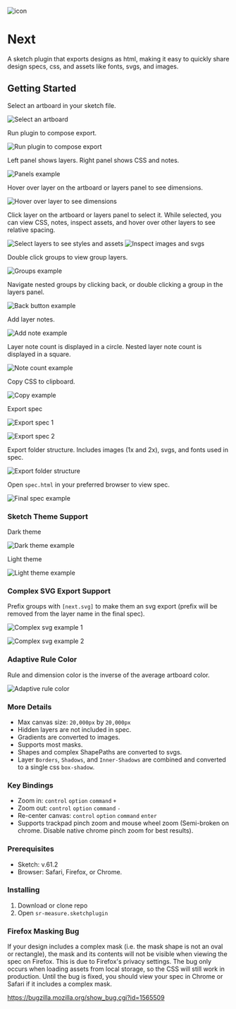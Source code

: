 ![icon](images/icon.png)

# Next

A sketch plugin that exports designs as html, making it easy to quickly share design specs, css, and assets like fonts, svgs, and images.

## Getting Started

Select an artboard in your sketch file.

![Select an artboard](images/screen-1.png)

Run plugin to compose export.

![Run plugin to compose export](images/screen-2.png)

Left panel shows layers. Right panel shows CSS and notes.

![Panels example](images/screen-3.png)

Hover over layer on the artboard or layers panel to see dimensions.

![Hover over layer to see dimensions](images/screen-4.png)

Click layer on the artboard or layers panel to select it. While selected, you can view CSS, notes, inspect assets, and hover over other layers to see relative spacing.

![Select layers to see styles and assets](images/screen-5.png)
![Inspect images and svgs](images/screen-6.png)

Double click groups to view group layers.

![Groups example](images/screen-7.png)

Navigate nested groups by clicking back, or double clicking a group in the layers panel.

![Back button example](images/screen-8.png)

Add layer notes.

![Add note example](images/screen-9.png)

Layer note count is displayed in a circle. Nested layer note count is displayed in a square.

![Note count example](images/screen-10.png)

Copy CSS to clipboard.

![Copy example](images/screen-11.png)

Export spec

![Export spec 1](images/screen-12.png)

![Export spec 2](images/screen-13.png)

Export folder structure. Includes images (1x and 2x), svgs, and fonts used in spec.

![Export folder structure](images/screen-14.png)

Open `spec.html` in your preferred browser to view spec.

![Final spec example](images/screen-15.png)

### Sketch Theme Support

Dark theme

![Dark theme example](images/screen-16.png)

Light theme

![Light theme example](images/screen-17.png)

### Complex SVG Export Support

Prefix groups with `[next.svg]` to make them an svg export (prefix will be removed from the layer name in the final spec).

![Complex svg example 1](images/screen-18.png)

![Complex svg example 2](images/screen-19.png)

### Adaptive Rule Color

Rule and dimension color is the inverse of the average artboard color.

![Adaptive rule color](images/screen-20.png)

### More Details

- Max canvas size: `20,000px` by `20,000px`
- Hidden layers are not included in spec.
- Gradients are converted to images.
- Supports most masks.
- Shapes and complex ShapePaths are converted to svgs.
- Layer `Borders`, `Shadows`, and `Inner-Shadows` are combined and converted to a single css `box-shadow`.

### Key Bindings

- Zoom in: `control` `option` `command` `+`
- Zoom out: `control` `option` `command` `-`
- Re-center canvas: `control` `option` `command` `enter`
- Supports trackpad pinch zoom and mouse wheel zoom (Semi-broken on chrome. Disable native chrome pinch zoom for best results).

### Prerequisites

- Sketch: v.61.2
- Browser: Safari, Firefox, or Chrome.

### Installing

1. Download or clone repo
2. Open `sr-measure.sketchplugin`

### Firefox Masking Bug

If your design includes a complex mask (i.e. the mask shape is not an oval or rectangle), the mask and its contents will not be visible when viewing the spec on Firefox. This is due to Firefox's privacy settings. The bug only occurs when loading assets from local storage, so the CSS will still work in production. Until the bug is fixed, you should view your spec in Chrome or Safari if it includes a complex mask.

https://bugzilla.mozilla.org/show_bug.cgi?id=1565509